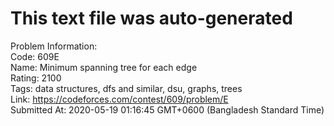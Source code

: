 # This text file was auto-generated  
  
Problem Information:  
Code: 609E  
Name: Minimum spanning tree for each edge  
Rating: 2100  
Tags: data structures, dfs and similar, dsu, graphs, trees  
Link: https://codeforces.com/contest/609/problem/E  
Submitted At: 2020-05-19 01:16:45 GMT+0600 (Bangladesh Standard Time)  
